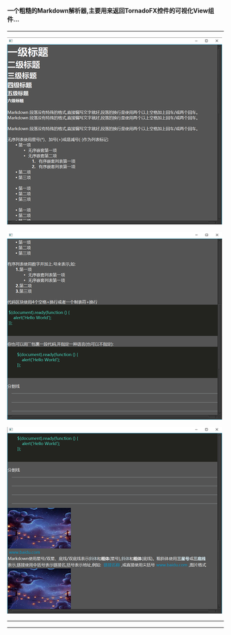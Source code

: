 #### 一个**粗糙**的Markdown解析器,主要用来返回TornadoFX控件的可视化View组件...

---



![alt](src/main/resources/data/markdown-file/img/1.png)

![alt](src/main/resources/data/markdown-file/img/2.png)

![alt](src/main/resources/data/markdown-file/img/3.png)





---

---


